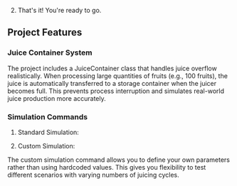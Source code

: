 2. That's it! You're ready to go.

## Project Features

### Juice Container System
The project includes a JuiceContainer class that handles juice overflow realistically. When processing large quantities of fruits (e.g., 100 fruits), the juice is automatically transferred to a storage container when the juicer becomes full. This prevents process interruption and simulates real-world juice production more accurately.

### Simulation Commands

1. Standard Simulation:

2. Custom Simulation:

The custom simulation command allows you to define your own parameters rather than using hardcoded values. This gives you flexibility to test different scenarios with varying numbers of juicing cycles.
